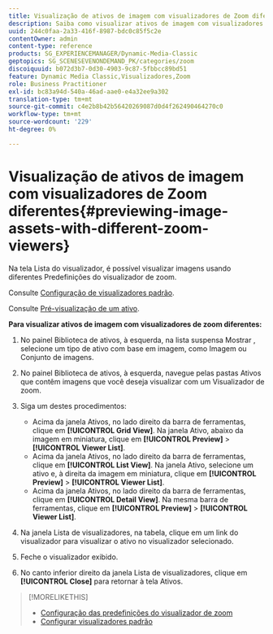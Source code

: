 ```yaml
---
title: Visualização de ativos de imagem com visualizadores de Zoom diferentes
description: Saiba como visualizar ativos de imagem com visualizadores de Zoom diferentes.
uuid: 244c0faa-2a33-416f-8987-bdc0c85f5c2e
contentOwner: admin
content-type: reference
products: SG_EXPERIENCEMANAGER/Dynamic-Media-Classic
geptopics: SG_SCENESEVENONDEMAND_PK/categories/zoom
discoiquuid: b072d3b7-0d30-4903-9c87-5fbbcc89bd51
feature: Dynamic Media Classic,Visualizadores,Zoom
role: Business Practitioner
exl-id: bc83a94d-540a-46ad-aae0-e4a32ee9a302
translation-type: tm+mt
source-git-commit: c4e2b8b42b56420269087d0d4f262490464270c0
workflow-type: tm+mt
source-wordcount: '229'
ht-degree: 0%

---
```


# Visualização de ativos de imagem com visualizadores de Zoom diferentes{#previewing-image-assets-with-different-zoom-viewers}

Na tela Lista do visualizador, é possível visualizar imagens usando diferentes Predefinições do visualizador de zoom.

Consulte [Configuração de visualizadores padrão](application-setup.md#configuring_default_viewers).

Consulte [Pré-visualização de um ativo](previewing-asset.md#previewing_an_asset).

**Para visualizar ativos de imagem com visualizadores de zoom diferentes:**

1. No painel Biblioteca de ativos, à esquerda, na lista suspensa Mostrar , selecione um tipo de ativo com base em imagem, como Imagem ou Conjunto de imagens.
1. No painel Biblioteca de ativos, à esquerda, navegue pelas pastas Ativos que contêm imagens que você deseja visualizar com um Visualizador de zoom.
1. Siga um destes procedimentos:

   * Acima da janela Ativos, no lado direito da barra de ferramentas, clique em **[!UICONTROL Grid View]**. Na janela Ativo, abaixo da imagem em miniatura, clique em **[!UICONTROL Preview]** > **[!UICONTROL Viewer List]**.
   * Acima da janela Ativos, no lado direito da barra de ferramentas, clique em **[!UICONTROL List View]**. Na janela Ativo, selecione um ativo e, à direita da imagem em miniatura, clique em **[!UICONTROL Preview]** > **[!UICONTROL Viewer List]**.
   * Acima da janela Ativos, no lado direito da barra de ferramentas, clique em **[!UICONTROL Detail View]**. Na mesma barra de ferramentas, clique em **[!UICONTROL Preview]** > **[!UICONTROL Viewer List]**.

1. Na janela Lista de visualizadores, na tabela, clique em um link do visualizador para visualizar o ativo no visualizador selecionado.
1. Feche o visualizador exibido.
1. No canto inferior direito da janela Lista de visualizadores, clique em **[!UICONTROL Close]** para retornar à tela Ativos.

>[!MORELIKETHIS]
>
>* [Configuração das predefinições do visualizador de zoom](setting-zoom-viewer-presets.md#setting_up_zoom_viewer_presets)
>* [Configurar visualizadores padrão](application-setup.md#configuring_default_viewers)

